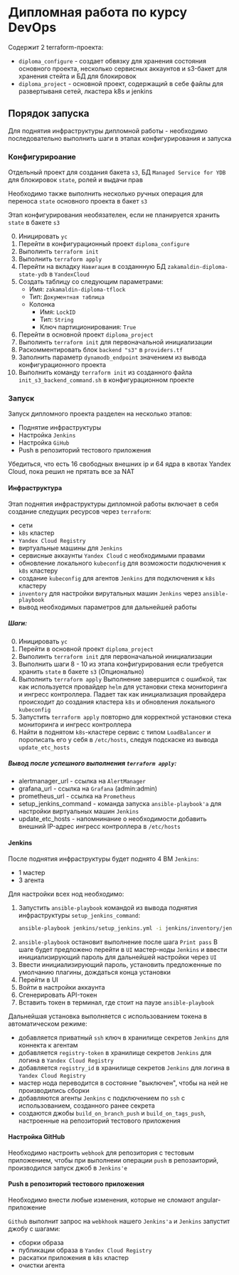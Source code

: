 # Дипломная работа по курсу DevOps
Содержит 2 terraform-проекта:

- `diploma_configure` - создает обвязку для хранения состояния основного проекта, несколько сервисных аккаунтов и s3-бакет для хранения стейта и БД для блокировок
- `diploma_project` - основной проект, содержащий в себе файлы для развертываня сетей, лкастера k8s и jenkins

## Порядок запуска

Для поднятия инфраструктуры дипломной работы - необходимо последовательно выполнить шаги в этапах конфигурирования и запуска

### Конфигурироание

Отдельный проект для создания бакета `s3`, БД `Managed Service for YDB` для блокировок `state`, ролей и выдачи прав

Необходимо также выполнить несколько ручных операция для переноса `state` основного проекта в бакет `s3`

Этап конфигурирования необязателен, если не планируется хранить `state` в бакете `s3`

0. Иницировать `yc`
1. Перейти в конфигурационный проект `diploma_configure`
2. Выполинть `terraform init`
3. Выполнить `terraform apply`
4. Перейти на вкладку `Навигация` в созданнную БД `zakamaldin-diploma-state-ydb` в `YandexCloud`
5. Создать таблицу со следующим параметрами:
    - Имя: `zakamaldin-diploma-tflock`
    - Тип: `Документная таблица`
    - Колонка
      - Имя: `LockID`
      - Тип: `String`
      - Ключ партиционирования: `True`
6. Перейти в основной проект `diploma_project`
7. Выполинть `terraform init` для первоначальной инициализации
8. Раскомментировать блок `backend "s3"` в `providers.tf`
9. Заполнить параметр `dynamodb_endpoint` значением из вывода конфигурационного проекта
10. Выполнить команду `terraform init` из созданного файла `init_s3_backend_command.sh` в конфигурационном проекте

### Запуск

Запуск дипломного проекта разделен на несколько этапов:
- Поднятие инфраструктуры
- Настройка `Jenkins`
- Настройка `GiHub` 
- Push в репозиторий тестового приложения

Убедиться, что есть 16 свободных внешних ip и 64 ядра в квотах Yandex Cloud, пока решил не прятать все за NAT

#### Инфраструктура

Этап поднятия инфраструктуры дипломной работы включает в себя создание следущих ресурсов через `terraform`:
- сети
- `k8s` кластер
- `Yandex Cloud Registry`
- виртуальные машины для `Jenkins`
- сервисные аккаунты `Yandex Cloud` с необходимыми правами
- обновление локального `kubeconfig` для возможости подключения к `k8s` кластеру
- создание `kubeconfig` для агентов `Jenkins` для подключения к `k8s` кластеру
- `inventory` для настройки вирутальных машин `Jenkins` через `ansible-playbook`
- вывод необходимых параметров для дальнейшей работы

##### Шаги:
0. Иницировать `yc`
1. Перейти в основной проект `diploma_project`
2. Выполинть `terraform init` для первоначальной инициализации 
3. Выполнить шаги 8 - 10 из этапа конфигурирования если требуется хранить `state` в бакете `s3` (Опционально)
4. Выполнить `terraform apply`
Выполнение завершится с ошибкой, так как используется провайдер `helm` для установки стека мониторинга и ингресс контроллера.
Падает так как инициализация провайдера происходит до создания кластера `k8s` и обновления локального `kubeconfig`
5. Запустить `terraform apply` повторно для корректной установки стека мониторинга и ингресс контроллера
6. Найти в поднятом `k8s`-кластере сервис с типом `LoadBalancer` и порописать его у себя в `/etc/hosts`, следуя подскаске из вывода `update_etc_hosts`

##### Вывод после успешного выполнения `terraform apply`:
- alertmanager_url - ссылка на `AlertManager`
- grafana_url - ссылка на `Grafana` (admin:admin)
- prometheus_url - ссылка на `Prometheus`
- setup_jenkins_command - команда запуска `ansible-playbook'а` для настройки виртуальных машин `Jenkins`
- update_etc_hosts - напомнинание о необходимости добавить внешний IP-адрес ингресс контроллера в `/etc/hosts`

#### Jenkins

После поднятия инфраструктуры будет поднято 4 ВМ `Jenkins`:
- 1 мастер
- 3 агента

Для настройки всех нод необходимо:
1. Запустить `ansible-playbook` командой из вывода поднятия инфраструктуры `setup_jenkins_command`:  
   ```bash
   ansible-playbook jenkins/setup_jenkins.yml -i jenkins/inventory/jenkins/hosts.yml
   ```
2. `ansible-playbook` остановит выполнение после шага `Print pass`
  В шаге будет предложено перейти в `UI` мастер-ноды `Jenkins` и ввести инициализирующий пароль для дальнейшей настройки через `UI`
3. Ввести инициализирующий пароль, установить предложенные по умолчанию плагины, дождаться конца установки
4. Перейти в UI
5. Войти в настройки аккаунта
6. Сгенерировать API-токен
7. Вставить токен в терминал, где стоит на паузе `ansible-playbook`

Дальнейшая установка выполняется с использованием токена в автоматическом режиме:
- добавляется приватный `ssh` ключ в хранилище секретов `Jenkins` для коннекта к агентам
- добавляется `registry-token` в хранилище секретов `Jenkins` для логина в `Yandex Cloud Registry`
- добавляется `registry_id` в хранилище секретов `Jenkins` для логина в `Yandex Cloud Registry`
- мастер нода переводится в состояние "выключен", чтобы на ней не производились сборки
- добавляются агенты `Jenkins` с подключением по `ssh`  с использованием, созданного ранее секрета
- создаются джобы `build_on_branch_push` и `build_on_tags_push`, настроенные на репозиторий тестового приложения

#### Настройка GitHub

Необходимо настроить `webhook` для репозитория с тестовым приложением, чтобы при выполнеии операции `push` в репозаиторий, производился запуск джоб в `Jenkins'е`

#### Push в репозиторий тестового приложения

Необходимо внести любые изменения, которые не сломают angular-приложение

`Github` выполнит запрос на `webkhook` нашего `Jenkins'а` и `Jenkins` запустит джобу с шагами:
- сборки образа
- публикации образа в `Yandex Cloud Registry`
- раскатки приложения в `k8s` кластер
- очистки агента